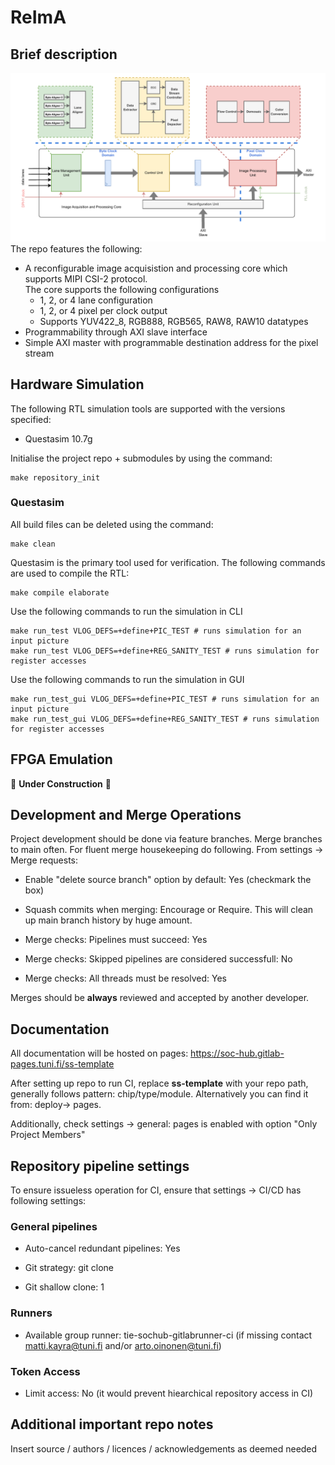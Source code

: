 # ReImA

## Brief description
<img src="doc/figures/IAP_core.drawio.pdf">
The repo features the following:</br>

* A reconfigurable image acquisistion and processing core which supports MIPI CSI-2 protocol.</br>
    The core supports the following configurations</br>
    - 1, 2, or 4 lane configuration
    - 1, 2, or 4 pixel per clock output
    - Supports YUV422_8, RGB888, RGB565, RAW8, RAW10 datatypes
* Programmability through AXI slave interface
* Simple AXI master with programmable destination address for the pixel stream

## Hardware Simulation
The following RTL simulation tools are supported with the versions specified:
- Questasim 10.7g

Initialise the project repo + submodules by using the command:

```
make repository_init
``` 

### Questasim

All build files can be deleted using the command:
```
make clean
```

Questasim is the primary tool used for verification. The following commands are used to compile the RTL:
```
make compile elaborate
```

Use the following commands to run the simulation in CLI
```
make run_test VLOG_DEFS=+define+PIC_TEST # runs simulation for an input picture
make run_test VLOG_DEFS=+define+REG_SANITY_TEST # runs simulation for register accesses
```

Use the following commands to run the simulation in GUI
```
make run_test_gui VLOG_DEFS=+define+PIC_TEST # runs simulation for an input picture
make run_test_gui VLOG_DEFS=+define+REG_SANITY_TEST # runs simulation for register accesses
```

## FPGA Emulation

🚧 **Under Construction** 🚧


## Development and Merge Operations

Project development should be done via feature branches. Merge branches to main often. For fluent merge housekeeping do following. From settings -> Merge requests:

* Enable "delete source branch" option by default: Yes (checkmark the box)

* Squash commits when merging: Encourage or Require. This will clean up main branch history by huge amount.

* Merge checks: Pipelines must succeed: Yes

* Merge checks: Skipped pipelines are considered successfull: No

* Merge checks: All threads must be resolved: Yes

Merges should be **always** reviewed and accepted by another developer.

## Documentation

All documentation will be hosted on pages: https://soc-hub.gitlab-pages.tuni.fi/ss-template

After setting up repo to run CI, replace **ss-template** with your repo path, generally follows pattern: chip/type/module. Alternatively you can find it from: deploy-> pages.

Additionally, check settings -> general: pages is enabled with option "Only Project Members"

## Repository pipeline settings

To ensure issueless operation for CI, ensure that settings -> CI/CD has following settings:

### General pipelines

* Auto-cancel redundant pipelines: Yes 

* Git strategy: git clone

* Git shallow clone: 1

### Runners 

* Available group runner: tie-sochub-gitlabrunner-ci (if missing contact matti.kayra@tuni.fi and/or arto.oinonen@tuni.fi) 

### Token Access

* Limit access: No (it would prevent hiearchical repository access in CI)



## Additional important repo notes

Insert source / authors / licences / acknowledgements as deemed needed

